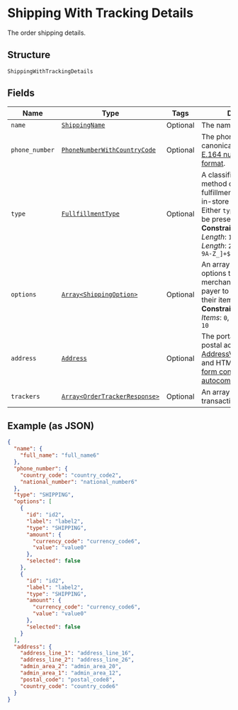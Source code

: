 
# Shipping With Tracking Details

The order shipping details.

## Structure

`ShippingWithTrackingDetails`

## Fields

| Name | Type | Tags | Description |
|  --- | --- | --- | --- |
| `name` | [`ShippingName`](../../doc/models/shipping-name.md) | Optional | The name of the party. |
| `phone_number` | [`PhoneNumberWithCountryCode`](../../doc/models/phone-number-with-country-code.md) | Optional | The phone number in its canonical international [E.164 numbering plan format](https://www.itu.int/rec/T-REC-E.164/en). |
| `type` | [`FullfillmentType`](../../doc/models/fullfillment-type.md) | Optional | A classification for the method of purchase fulfillment (e.g shipping, in-store pickup, etc). Either `type` or `options` may be present, but not both.<br>**Constraints**: *Minimum Length*: `1`, *Maximum Length*: `255`, *Pattern*: `^[0-9A-Z_]+$` |
| `options` | [`Array<ShippingOption>`](../../doc/models/shipping-option.md) | Optional | An array of shipping options that the payee or merchant offers to the payer to ship or pick up their items.<br>**Constraints**: *Minimum Items*: `0`, *Maximum Items*: `10` |
| `address` | [`Address`](../../doc/models/address.md) | Optional | The portable international postal address. Maps to [AddressValidationMetadata](https://github.com/googlei18n/libaddressinput/wiki/AddressValidationMetadata) and HTML 5.1 [Autofilling form controls: the autocomplete attribute](https://www.w3.org/TR/html51/sec-forms.html#autofilling-form-controls-the-autocomplete-attribute). |
| `trackers` | [`Array<OrderTrackerResponse>`](../../doc/models/order-tracker-response.md) | Optional | An array of trackers for a transaction. |

## Example (as JSON)

```json
{
  "name": {
    "full_name": "full_name6"
  },
  "phone_number": {
    "country_code": "country_code2",
    "national_number": "national_number6"
  },
  "type": "SHIPPING",
  "options": [
    {
      "id": "id2",
      "label": "label2",
      "type": "SHIPPING",
      "amount": {
        "currency_code": "currency_code6",
        "value": "value0"
      },
      "selected": false
    },
    {
      "id": "id2",
      "label": "label2",
      "type": "SHIPPING",
      "amount": {
        "currency_code": "currency_code6",
        "value": "value0"
      },
      "selected": false
    }
  ],
  "address": {
    "address_line_1": "address_line_16",
    "address_line_2": "address_line_26",
    "admin_area_2": "admin_area_20",
    "admin_area_1": "admin_area_12",
    "postal_code": "postal_code8",
    "country_code": "country_code6"
  }
}
```

